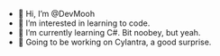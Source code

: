 - 👋 Hi, I’m @DevMooh
- 👀 I’m interested in learning to code. 
- 🌱 I’m currently learning C#. Bit noobey, but yeah.
- 💞️ Going to be working on Cylantra, a good surprise.

<!---
DevMooh/DevMooh is a ✨ special ✨ repository because its `README.md` (this file) appears on your GitHub profile.
You can click the Preview link to take a look at your changes.
--->
